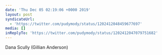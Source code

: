 ```yaml
---
date: 'Thu Dec 05 02:19:06 +0000 2019'
layout: post
syndicateUrl:
  - 'https://twitter.com/pudymody/status/1202412048459677697'
media: []
inReplyTo: 'https://twitter.com/pudymody/status/1202412047079751682'
---
```

Dana Scully (Gillian Anderson)
